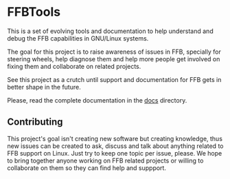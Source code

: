 # FFBTools

This is a set of evolving tools and documentation to help understand and debug
the FFB capabilities in GNU/Linux systems.

The goal for this project is to raise awareness of issues in FFB, specially for
steering wheels, help diagnose them and help more people get involved on fixing
them and collaborate on related projects.

See this project as a crutch until support and documentation for FFB
gets in better shape in the future.

Please, read the complete documentation in the [docs](docs/README.md)
directory.

## Contributing

This project's goal isn't creating new software but creating knowledge, thus
new issues can be created to ask, discuss and talk about anything related to
FFB support on Linux. Just try to keep one topic per issue, please. We hope to
bring together anyone working on FFB related projects or willing to collaborate
on them so they can find help and suppport.
